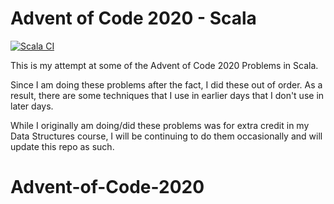 # Advent of Code 2020 - Scala
[![Scala CI](https://github.com/sim642/adventofcode/workflows/Scala%20CI/badge.svg?branch=master)](https://github.com/sim642/adventofcode/actions?query=workflow%3A%22Scala+CI%22)

This is my attempt at some of the Advent of Code 2020 Problems in Scala.

Since I am doing these problems after the fact, I did these out of order. As a result, there are some techniques that I use in earlier days that I don't use in later days. 

While I originally am doing/did these problems was for extra credit in my Data Structures course, I will be continuing to do them occasionally and will update this repo as such. 
# Advent-of-Code-2020
